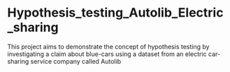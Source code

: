 # Hypothesis_testing_Autolib_Electric_sharing
This project aims to demonstrate the concept of hypothesis testing by investigating a claim about blue-cars using a dataset from an electric car-sharing service company called Autolib
